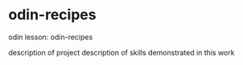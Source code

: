 # odin-recipes
odin lesson: odin-recipes

description of project
description of skills demonstrated in this work

